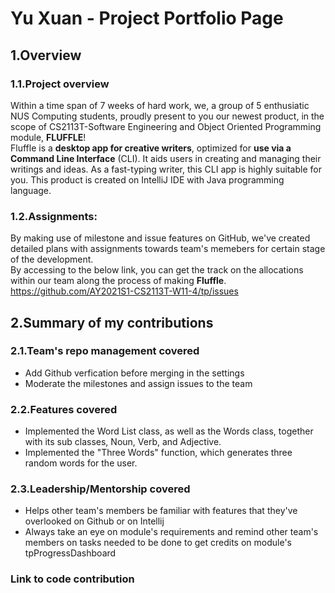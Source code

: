 # Yu Xuan - Project Portfolio Page

## 1.Overview
### 1.1.Project overview
Within a time span of 7 weeks of hard work, we, a group of 5 enthusiatic NUS Computing students, proudly present to you our newest product, in the scope of CS2113T-Software Engineering and Object Oriented Programming module, **FLUFFLE**!
<br>
Fluffle is a **desktop app for creative writers**, optimized for **use via a Command Line Interface** (CLI). 
It aids users in creating and managing their writings and ideas. 
As a fast-typing writer, this CLI app is highly suitable for you.
This product is created on IntelliJ IDE with Java programming language.
<br>
### 1.2.Assignments:
By making use of milestone and issue features on GitHub, we've created detailed plans with assignments towards team's memebers for certain stage of the development.
<br>
By accessing to the below link, you can get the track on the allocations within our team along the process of making **Fluffle**.
<br>
https://github.com/AY2021S1-CS2113T-W11-4/tp/issues

## 2.Summary of my contributions

### 2.1.Team's repo management covered
* Add Github verfication before merging in the settings
* Moderate the milestones and assign issues to the team


### 2.2.Features covered
* Implemented the Word List class, as well as the Words class, together with its sub classes, Noun, Verb, and Adjective.
* Implemented the "Three Words" function, which generates three random words for the user.

### 2.3.Leadership/Mentorship covered
* Helps other team's members be familiar with features that they've overlooked on Github or on Intellij
* Always take an eye on module's requirements and remind other team's members on tasks needed to be done to get credits on module's tpProgressDashboard

### Link to code contribution
